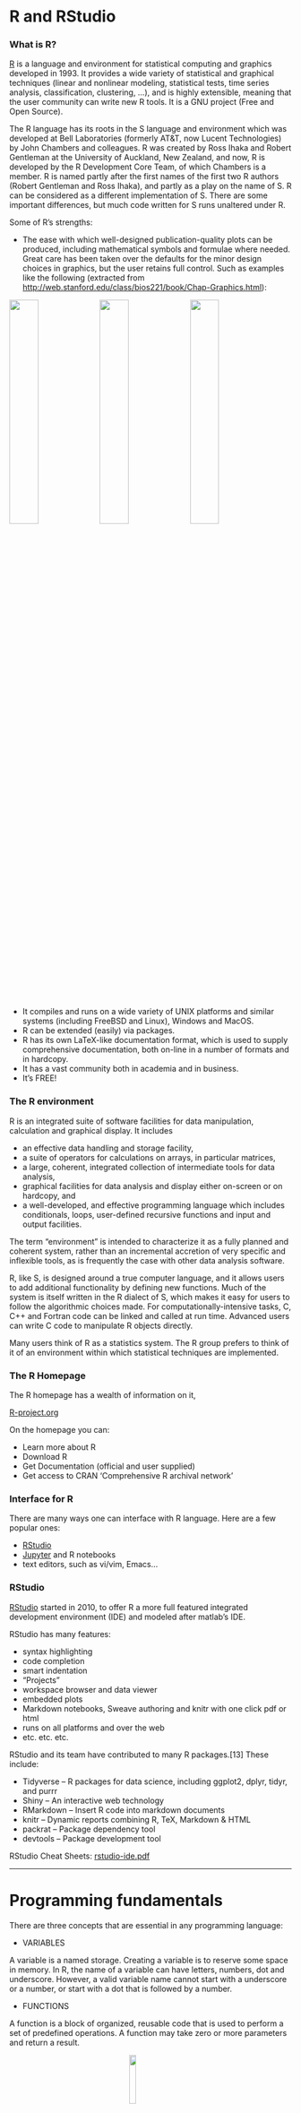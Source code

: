 <script>
function buildQuiz(myq, qc){
  // variable to store the HTML output
  const output = [];
// for each question...
  myq.forEach(
    (currentQuestion, questionNumber) => {
      // variable to store the list of possible answers
      const answers = [];
      // and for each available answer...
      for(letter in currentQuestion.answers){
        // ...add an HTML radio button
        answers.push(
          `<label>
            <input type="radio" name="question${questionNumber}" value="${letter}">
            ${letter} :
            ${currentQuestion.answers[letter]}
          </label><br/>`
        );
      }
      // add this question and its answers to the output
      output.push(
        `<div class="question"> ${currentQuestion.question} </div>
        <div class="answers"> ${answers.join('')} </div><br/>`
      );
    }
  );
  // finally combine our output list into one string of HTML and put it on the page
  qc.innerHTML = output.join('');
}
function showResults(myq, qc, rc){
  // gather answer containers from our quiz
  const answerContainers = qc.querySelectorAll('.answers');
 // keep track of user's answers
  let numCorrect = 0;
 // for each question...
  myq.forEach( (currentQuestion, questionNumber) => {
   // find selected answer
    const answerContainer = answerContainers[questionNumber];
    const selector = `input[name=question${questionNumber}]:checked`;
    const userAnswer = (answerContainer.querySelector(selector) || {}).value;
   // if answer is correct
    if(userAnswer === currentQuestion.correctAnswer){
      // add to the number of correct answers
      numCorrect++;
     // color the answers green
      answerContainers[questionNumber].style.color = 'lightgreen';
    }
    // if answer is wrong or blank
    else{
      // color the answers red
      answerContainers[questionNumber].style.color = 'red';
    }
  });
 // show number of correct answers out of total
  rc.innerHTML = `${numCorrect} out of ${myq.length}`;
}
</script>
<style>
/* Tweak output background */
pre {
  background-color: #f4f4f4 !important;
  color: #333;
}
&#10;/* More precise if using knitr classes */
pre.r-output, div.output, pre[class*="r-output"] {
  background-color: #e0f7fa !important;
  color: #006064;
}
</style>

# R and RStudio

### What is R?

[R](http://r-project.org/) is a language and environment for statistical
computing and graphics developed in 1993. It provides a wide variety of
statistical and graphical techniques (linear and nonlinear modeling,
statistical tests, time series analysis, classification, clustering, …),
and is highly extensible, meaning that the user community can write new
R tools. It is a GNU project (Free and Open Source).

The R language has its roots in the S language and environment which was
developed at Bell Laboratories (formerly AT&T, now Lucent Technologies)
by John Chambers and colleagues. R was created by Ross Ihaka and Robert
Gentleman at the University of Auckland, New Zealand, and now, R is
developed by the R Development Core Team, of which Chambers is a member.
R is named partly after the first names of the first two R authors
(Robert Gentleman and Ross Ihaka), and partly as a play on the name of
S. R can be considered as a different implementation of S. There are
some important differences, but much code written for S runs unaltered
under R.

Some of R’s strengths:

- The ease with which well-designed publication-quality plots can be
  produced, including mathematical symbols and formulae where needed.
  Great care has been taken over the defaults for the minor design
  choices in graphics, but the user retains full control. Such as
  examples like the following (extracted from
  <http://web.stanford.edu/class/bios221/book/Chap-Graphics.html>):

<img src="chap3-rgraphics-heatmap-1.png" width="32%" /><img src="chap3-rgraphics-darned1-1.png" width="32%" /><img src="chap3-rgraphics-twodsp4-1.png" width="32%" />

- It compiles and runs on a wide variety of UNIX platforms and similar
  systems (including FreeBSD and Linux), Windows and MacOS.
- R can be extended (easily) via packages.
- R has its own LaTeX-like documentation format, which is used to supply
  comprehensive documentation, both on-line in a number of formats and
  in hardcopy.
- It has a vast community both in academia and in business.
- It’s FREE!

### The R environment

R is an integrated suite of software facilities for data manipulation,
calculation and graphical display. It includes

- an effective data handling and storage facility,
- a suite of operators for calculations on arrays, in particular
  matrices,
- a large, coherent, integrated collection of intermediate tools for
  data analysis,
- graphical facilities for data analysis and display either on-screen or
  on hardcopy, and
- a well-developed, and effective programming language which includes
  conditionals, loops, user-defined recursive functions and input and
  output facilities.

The term “environment” is intended to characterize it as a fully planned
and coherent system, rather than an incremental accretion of very
specific and inflexible tools, as is frequently the case with other data
analysis software.

R, like S, is designed around a true computer language, and it allows
users to add additional functionality by defining new functions. Much of
the system is itself written in the R dialect of S, which makes it easy
for users to follow the algorithmic choices made. For
computationally-intensive tasks, C, C++ and Fortran code can be linked
and called at run time. Advanced users can write C code to manipulate R
objects directly.

Many users think of R as a statistics system. The R group prefers to
think of it of an environment within which statistical techniques are
implemented.

### The R Homepage

The R homepage has a wealth of information on it,

[R-project.org](http://r-project.org/)

On the homepage you can:

- Learn more about R
- Download R
- Get Documentation (official and user supplied)
- Get access to CRAN ‘Comprehensive R archival network’

### Interface for R

There are many ways one can interface with R language. Here are a few
popular ones:

- [RStudio](https://www.rstudio.com/)
- [Jupyter](https://jupyter.org/) and R notebooks
- text editors, such as vi/vim, Emacs…

### RStudio

[RStudio](https://www.rstudio.com/) started in 2010, to offer R a more
full featured integrated development environment (IDE) and modeled after
matlab’s IDE.

RStudio has many features:

- syntax highlighting
- code completion
- smart indentation
- “Projects”
- workspace browser and data viewer
- embedded plots
- Markdown notebooks, Sweave authoring and knitr with one click pdf or
  html
- runs on all platforms and over the web
- etc. etc. etc.

RStudio and its team have contributed to many R packages.\[13\] These
include:

- Tidyverse – R packages for data science, including ggplot2, dplyr,
  tidyr, and purrr
- Shiny – An interactive web technology
- RMarkdown – Insert R code into markdown documents
- knitr – Dynamic reports combining R, TeX, Markdown & HTML
- packrat – Package dependency tool
- devtools – Package development tool

RStudio Cheat Sheets:
[rstudio-ide.pdf](https://github.com/rstudio/cheatsheets/raw/master/rstudio-ide.pdf)

------------------------------------------------------------------------

# Programming fundamentals

There are three concepts that are essential in any programming language:

- VARIABLES

A variable is a named storage. Creating a variable is to reserve some
space in memory. In R, the name of a variable can have letters, numbers,
dot and underscore. However, a valid variable name cannot start with a
underscore or a number, or start with a dot that is followed by a
number.

- FUNCTIONS

A function is a block of organized, reusable code that is used to
perform a set of predefined operations. A function may take zero or more
parameters and return a result.

<img src="./func.png" width="15%" style="display: block; margin: auto;" />

The way to use a function in R is:

**function.name(parameter1=value1, …)**

In R, to get help information on a funciton, one may use the command:

**?function.name**

- OPERATIONS

<table class="table table-striped" style="width: auto !important; margin-left: auto; margin-right: auto;">
<caption>
Assignment Operators in R
</caption>
<thead>
<tr>
<th style="text-align:center;">
Operator
</th>
<th style="text-align:center;">
Description
</th>
</tr>
</thead>
<tbody>
<tr>
<td style="text-align:center;">
&lt;-, =
</td>
<td style="text-align:center;">
Assignment
</td>
</tr>
</tbody>
</table>
<table class="table table-striped" style="width: auto !important; margin-left: auto; margin-right: auto;">
<caption>
Arithmetic Operators in R
</caption>
<thead>
<tr>
<th style="text-align:center;">
Operator
</th>
<th style="text-align:center;">
Description
</th>
</tr>
</thead>
<tbody>
<tr>
<td style="text-align:center;">

- </td>
  <td style="text-align:center;">
  Addition
  </td>
  </tr>
  <tr>
  <td style="text-align:center;">

  - </td>
    <td style="text-align:center;">
    Subtraction
    </td>
    </tr>
    <tr>
    <td style="text-align:center;">

    - </td>
      <td style="text-align:center;">
      Multiplication
      </td>
      </tr>
      <tr>
      <td style="text-align:center;">
      /
      </td>
      <td style="text-align:center;">
      Division
      </td>
      </tr>
      <tr>
      <td style="text-align:center;">
      ^
      </td>
      <td style="text-align:center;">
      Exponent
      </td>
      </tr>
      <tr>
      <td style="text-align:center;">
      %%
      </td>
      <td style="text-align:center;">
      Modulus
      </td>
      </tr>
      <tr>
      <td style="text-align:center;">
      %/%
      </td>
      <td style="text-align:center;">
      Integer Division
      </td>
      </tr>
      </tbody>
      </table>

<table class="table table-striped" style="width: auto !important; margin-left: auto; margin-right: auto;">
<caption>
Relational Operators in R
</caption>
<thead>
<tr>
<th style="text-align:center;">
Operator
</th>
<th style="text-align:center;">
Description
</th>
</tr>
</thead>
<tbody>
<tr>
<td style="text-align:center;">
&lt;
</td>
<td style="text-align:center;">
Less than
</td>
</tr>
<tr>
<td style="text-align:center;">
&gt;
</td>
<td style="text-align:center;">
Greater than
</td>
</tr>
<tr>
<td style="text-align:center;">
&lt;=
</td>
<td style="text-align:center;">
Less than or equal to
</td>
</tr>
<tr>
<td style="text-align:center;">
&gt;=
</td>
<td style="text-align:center;">
Greater than or equal to
</td>
</tr>
<tr>
<td style="text-align:center;">
==
</td>
<td style="text-align:center;">
Equal to
</td>
</tr>
<tr>
<td style="text-align:center;">
!=
</td>
<td style="text-align:center;">
Not equal to
</td>
</tr>
</tbody>
</table>
<table class="table table-striped" style="width: auto !important; margin-left: auto; margin-right: auto;">
<caption>
Logical Operators in R
</caption>
<thead>
<tr>
<th style="text-align:center;">
Operator
</th>
<th style="text-align:center;">
Description
</th>
</tr>
</thead>
<tbody>
<tr>
<td style="text-align:center;">
!
</td>
<td style="text-align:center;">
Logical NOT
</td>
</tr>
<tr>
<td style="text-align:center;">
&
</td>
<td style="text-align:center;">
Element-wise logical AND
</td>
</tr>
<tr>
<td style="text-align:center;">
&&
</td>
<td style="text-align:center;">
Logical AND
</td>
</tr>
<tr>
<td style="text-align:center;">
&#124;
</td>
<td style="text-align:center;">
Element-wise logical OR
</td>
</tr>
<tr>
<td style="text-align:center;">
&#124;&#124;
</td>
<td style="text-align:center;">
Logical OR
</td>
</tr>
</tbody>
</table>

------------------------------------------------------------------------

# Start an R session

**BEFORE YOU BEGIN, YOU NEED TO START AN R SESSION**

You can run this tutorial in an IDE (like Rstudio) on your laptop, or
you can run R on the command-line on tadpole by logging into tadpole in
a terminal and running the following commands:

> module load R
>
> R

**NOTE: Below, the text in the yellow boxes is code to input (by typing
it or copy/pasting) into your R session, the text in the white boxes is
the expected output.**

------------------------------------------------------------------------

# Topics covered in this introduction to R

1.  Basic data types in R
2.  Basic data structures in R
3.  Import and export data in R
4.  Functions in R
5.  Basic statistics in R
6.  Simple data visulization in R
7.  Install packages in R
8.  Save data in R session
9.  R markdown and R notebooks

------------------------------------------------------------------------

# Topic 1. Basic data types in R

#### There are 5 basic atomic classes: numeric (integer, complex), character, logical

##### Examples of numeric values.

``` r
# assign number 150 to variable a.
a <- 150
a
```

    ## [1] 150

``` r
# assign a number in scientific format to variable b.
b <- 3e-2
b
```

    ## [1] 0.03

<br>

##### Examples of character values.

``` r
# assign a string "BRCA1" to variable gene
gene <- "BRCA1"
gene
```

    ## [1] "BRCA1"

``` r
# assign a string "Hello World" to variable hello
hello <- "Hello World"
hello
```

    ## [1] "Hello World"

<br>

##### Examples of logical values.

``` r
# assign logical value "TRUE" to variable brca1_expressed
brca1_expressed <- TRUE
brca1_expressed
```

    ## [1] TRUE

``` r
# assign logical value "FALSE" to variable her2_expressed
her2_expressed <- FALSE
her2_expressed
```

    ## [1] FALSE

``` r
# assign logical value to a variable by logical operation
her2_expression_level <- 0
her2_expressed <- her2_expression_level > 0
her2_expressed
```

    ## [1] FALSE

<br>

##### To find out the type of variable.

``` r
class(her2_expressed)
```

    ## [1] "logical"

``` r
# To check whether the variable is a specific type
is.numeric(gene)
```

    ## [1] FALSE

``` r
is.numeric(a)
```

    ## [1] TRUE

``` r
is.character(gene)
```

    ## [1] TRUE

<br>

##### In the case that one compares two different classes of data, the coersion rule in R is logical -\> integer -\> numeric -\> complex -\> character . The following is an example of converting a numeric variable to character.

``` r
b
```

    ## [1] 0.03

``` r
as.character(b)
```

    ## [1] "0.03"

<br>

What happens when one converts a logical variable to numeric?

``` r
# recall her2_expressed
her2_expressed
```

    ## [1] FALSE

``` r
# conversion
as.numeric(her2_expressed)
```

    ## [1] 0

``` r
her2_expressed + 1
```

    ## [1] 1

<br>

##### A logical *TRUE* is converted to integer 1 and a logical *FALSE* is converted to integer 0.

<br>

## Quiz 1

<div id="quiz1" class="quiz">

</div>

<button id="submit1">
Submit Quiz
</button>

<div id="results1" class="output">

</div>

<script>
quizContainer1 = document.getElementById('quiz1');
resultsContainer1 = document.getElementById('results1');
submitButton1 = document.getElementById('submit1');
&#10;myQuestions1 = [
  {
    question: "Create a variable a and set it to 3, and a variable b set to 'gene'. What is a + b?",
    answers: {
      a: "a",
      b: "3",
      c: "Gives an error",
      d: "4"
    },
    correctAnswer: "c"
  },
  {
    question: "Create another variable c set to FALSE. What is a + c?",
    answers: {
      a: "Gives an error",
      b: "3",
      c: "a",
      d: "4"
    },
    correctAnswer: "b"
  },
  {
    question: "What is 1 + TRUE?",
    answers: {
      a: "2",
      b: "1",
      c: "TRUE",
      d: "FALSE"
    },
    correctAnswer: "a"
  }
];
&#10;buildQuiz(myQuestions1, quizContainer1);
submitButton1.addEventListener('click', function() {showResults(myQuestions1, quizContainer1, resultsContainer1);});
</script>

------------------------------------------------------------------------

# Topic 2. Basic data structures in R

<table class="table table-striped" style="font-size: 18px; width: auto !important; margin-left: auto; margin-right: auto;">
<thead>
<tr>
<th style="text-align:left;">
</th>
<th style="text-align:center;">
Homogeneous
</th>
<th style="text-align:center;">
Heterogeneous
</th>
</tr>
</thead>
<tbody>
<tr>
<td style="text-align:left;">
1d
</td>
<td style="text-align:center;">
Atomic vector
</td>
<td style="text-align:center;">
List
</td>
</tr>
<tr>
<td style="text-align:left;">
2d
</td>
<td style="text-align:center;">
Matrix
</td>
<td style="text-align:center;">
Data frame
</td>
</tr>
<tr>
<td style="text-align:left;">
Nd
</td>
<td style="text-align:center;">
Array
</td>
<td style="text-align:center;">
</td>
</tr>
</tbody>
</table>

<br>

#### Atomic vectors: an atomic vector is a combination of multiple values(numeric, character or logical) in the same object. An atomic vector is created using the function c().

``` r
gene_names <- c("ESR1", "p53", "PI3K", "BRCA1", "EGFR")
gene_names
```

    ## [1] "ESR1"  "p53"   "PI3K"  "BRCA1" "EGFR"

``` r
gene_expression <- c(0, 100, 50, 200, 80)
gene_expression
```

    ## [1]   0 100  50 200  80

<br>

##### One can give names to the elements of an atomic vector.

``` r
# assign names to a vector by specifying them
names(gene_expression) <- c("ESR1", "p53", "PI3K", "BRCA1", "EGFR")
gene_expression
```

    ##  ESR1   p53  PI3K BRCA1  EGFR 
    ##     0   100    50   200    80

``` r
# assign names to a vector using another vector
names(gene_expression) <- gene_names
gene_expression
```

    ##  ESR1   p53  PI3K BRCA1  EGFR 
    ##     0   100    50   200    80

<br>

##### Or One may create a vector with named elements from scratch.

``` r
gene_expression <- c(ESR1=0, p53=100, PI3K=50, BRCA1=200, EGFR=80)
gene_expression
```

    ##  ESR1   p53  PI3K BRCA1  EGFR 
    ##     0   100    50   200    80

<br>

##### To find out the length of a vector:

``` r
length(gene_expression)
```

    ## [1] 5

##### NOTE: a vector can only hold elements of the same type. If there are a mixture of data types, they will be coerced according to the coersion rule mentioned earlier in this documentation.

<br>

#### Factors: a factor is a special vector. It stores categorical data, which are important in statistical modeling and can only take on a limited number of pre-defined values. The function factor() can be used to create a factor.

``` r
disease_stage <- factor(c("Stage1", "Stage2", "Stage2", "Stage3", "Stage1", "Stage4"))
disease_stage
```

    ## [1] Stage1 Stage2 Stage2 Stage3 Stage1 Stage4
    ## Levels: Stage1 Stage2 Stage3 Stage4

<br>

##### In R, categories of the data are stored as factor levels. The function levels() can be used to access the factor levels.

``` r
levels(disease_stage)
```

    ## [1] "Stage1" "Stage2" "Stage3" "Stage4"

##### A function to compactly display the internal structure of an R object is str(). Please use str() to display the internal structure of the object we just created *disease_stage*. It shows that *disease_stage* is a factor with four levels: “Stage1”, “Stage2”, “Stage3”, etc… The integer numbers after the colon shows that these levels are encoded under the hood by integer values: the first level is 1, the second level is 2, and so on. Basically, when *factor* function is called, R first scan through the vector to determine how many different categories there are, then it converts the character vector to a vector of integer values, with each integer value labeled with a category.

``` r
str(disease_stage)
```

    ##  Factor w/ 4 levels "Stage1","Stage2",..: 1 2 2 3 1 4

##### By default, R infers the factor levels by ordering the unique elements in a factor alphanumerically. One may specifically define the factor levels at the creation of the factor.

``` r
disease_stage <- factor(c("Stage1", "Stage2", "Stage2", "Stage3", "Stage1", "Stage4"), levels=c("Stage2", "Stage1", "Stage3", "Stage4"))
# The encoding for levels are different from above.
str(disease_stage)
```

    ##  Factor w/ 4 levels "Stage2","Stage1",..: 2 1 1 3 2 4

If you want to know the number of individuals at each levels, there are
two functions: *summary* and *table*.

``` r
summary(disease_stage)
```

    ## Stage2 Stage1 Stage3 Stage4 
    ##      2      2      1      1

``` r
table(disease_stage)
```

    ## disease_stage
    ## Stage2 Stage1 Stage3 Stage4 
    ##      2      2      1      1

## Quiz 2

<div id="quiz2" class="quiz">

</div>

<button id="submit2">
Submit Quiz
</button>

<div id="results2" class="output">

</div>

<script>
quizContainer2 = document.getElementById('quiz2');
resultsContainer2 = document.getElementById('results2');
submitButton2 = document.getElementById('submit2');
&#10;myQuestions2 = [
  {
    question: "Create a new factor with levels specified. What happens when the factor contains elements that are not included in the levels?",
    answers: {
      a: "A new level will be added to the factor",
      b: "A new element will be added to the factor that is an NA",
      c: "Nothing happens",
      d: "Gives a warning"
    },
    correctAnswer: "b"
  },
  {
    question: "You can type a '?' and then a function name to get help for that function. What does the 'relevel' function do?",
    answers: {
      a: "Sorts the factors",
      b: "Overwrites the factor levels",
      c: "Adds a new level to the factors",
      d: "Reorders the levels"
    },
    correctAnswer: "d"
  },
  {
    question: "What would the levels be for the following vector as a factor:<br>c('a','C','d','b',1,'!')",
    answers: {
      a: "a b C d 1 !",
      b: "! 1 a b d C",
      c: "1 a b C d !",
      d: "! 1 a b C d"
    },
    correctAnswer: "d"
  }
];
&#10;buildQuiz(myQuestions2, quizContainer2);
submitButton2.addEventListener('click', function() {showResults(myQuestions2, quizContainer2, resultsContainer2);});
</script>

<br>

------------------------------------------------------------------------

#### Matrices: A matrix is like an Excel sheet containing multiple rows and columns. It is used to combine vectors of the same type.

``` r
col1 <- c(1,3,8,9)
col2 <- c(2,18,27,10)
col3 <- c(8,37,267,19)

my_matrix <- cbind(col1, col2, col3)
my_matrix
```

    ##      col1 col2 col3
    ## [1,]    1    2    8
    ## [2,]    3   18   37
    ## [3,]    8   27  267
    ## [4,]    9   10   19

##### One other way to create a matrix is to use *matrix()* function.

``` r
nums <- c(col1, col2, col3)
nums
```

    ##  [1]   1   3   8   9   2  18  27  10   8  37 267  19

``` r
matrix(nums, ncol=2)
```

    ##      [,1] [,2]
    ## [1,]    1   27
    ## [2,]    3   10
    ## [3,]    8    8
    ## [4,]    9   37
    ## [5,]    2  267
    ## [6,]   18   19

``` r
rownames(my_matrix) <- c("row1", "row2", "row3", "row4")
my_matrix
```

    ##      col1 col2 col3
    ## row1    1    2    8
    ## row2    3   18   37
    ## row3    8   27  267
    ## row4    9   10   19

``` r
t(my_matrix) # transposing the matrix
```

    ##      row1 row2 row3 row4
    ## col1    1    3    8    9
    ## col2    2   18   27   10
    ## col3    8   37  267   19

##### To find out the dimension of a matrix:

``` r
ncol(my_matrix)
```

    ## [1] 3

``` r
nrow(my_matrix)
```

    ## [1] 4

``` r
dim(my_matrix)
```

    ## [1] 4 3

##### Calculations with numeric matrices.

``` r
my_matrix * 3
```

    ##      col1 col2 col3
    ## row1    3    6   24
    ## row2    9   54  111
    ## row3   24   81  801
    ## row4   27   30   57

``` r
log10(my_matrix)
```

    ##           col1     col2     col3
    ## row1 0.0000000 0.301030 0.903090
    ## row2 0.4771213 1.255273 1.568202
    ## row3 0.9030900 1.431364 2.426511
    ## row4 0.9542425 1.000000 1.278754

Total of each row.

``` r
rowSums(my_matrix)
```

    ## row1 row2 row3 row4 
    ##   11   58  302   38

Total of each column.

``` r
colSums(my_matrix)
```

    ## col1 col2 col3 
    ##   21   57  331

##### There is a data structure *Array* in R, that holds multi-dimensional (d \> 2) data and is a generalized version of a matrix. *Matrix* is used much more commonly than *Array*, therefore we are not going to talk about *Array* here.

#### Data frames: a data frame is like a matrix but can have columns with different types (numeric, character, logical).

##### A data frame can be created using the function data.frame().

``` r
# creating a data frame using pre-defined vectors
patients_name=c("Patient1", "Patient2", "Patient3", "Patient4", "Patient5", "Patient6")
Family_history=c("Y", "N", "Y", "N", "Y", "Y")
patients_age=c(31, 40, 39, 50, 45, 65)
meta.data <- data.frame(patients_name=patients_name, disease_stage=disease_stage, Family_history=Family_history, patients_age=patients_age)
meta.data
```

    ##   patients_name disease_stage Family_history patients_age
    ## 1      Patient1        Stage1              Y           31
    ## 2      Patient2        Stage2              N           40
    ## 3      Patient3        Stage2              Y           39
    ## 4      Patient4        Stage3              N           50
    ## 5      Patient5        Stage1              Y           45
    ## 6      Patient6        Stage4              Y           65

###### To check whether a data is a data frame, use the function is.data.frame().

``` r
is.data.frame(meta.data)
```

    ## [1] TRUE

``` r
is.data.frame(my_matrix)
```

    ## [1] FALSE

###### One can convert a matrix object to a data frame using the function as.data.frame().

``` r
class(my_matrix)
```

    ## [1] "matrix" "array"

``` r
my_data <- as.data.frame(my_matrix)
class(my_data)
```

    ## [1] "data.frame"

##### A data frame can be transposed in the similar way as a matrix. However, the result of transposing a data frame might not be a data frame anymore.

``` r
my_data
```

    ##      col1 col2 col3
    ## row1    1    2    8
    ## row2    3   18   37
    ## row3    8   27  267
    ## row4    9   10   19

``` r
t(my_data)
```

    ##      row1 row2 row3 row4
    ## col1    1    3    8    9
    ## col2    2   18   27   10
    ## col3    8   37  267   19

##### A data frame can be extended.

``` r
# add a column that has the information on harmful mutations in BRCA1/BRCA2 genes for each patient.
meta.data
```

    ##   patients_name disease_stage Family_history patients_age
    ## 1      Patient1        Stage1              Y           31
    ## 2      Patient2        Stage2              N           40
    ## 3      Patient3        Stage2              Y           39
    ## 4      Patient4        Stage3              N           50
    ## 5      Patient5        Stage1              Y           45
    ## 6      Patient6        Stage4              Y           65

``` r
meta.data$BRCA <- c("YES", "NO", "YES", "YES", "YES", "NO")
meta.data
```

    ##   patients_name disease_stage Family_history patients_age BRCA
    ## 1      Patient1        Stage1              Y           31  YES
    ## 2      Patient2        Stage2              N           40   NO
    ## 3      Patient3        Stage2              Y           39  YES
    ## 4      Patient4        Stage3              N           50  YES
    ## 5      Patient5        Stage1              Y           45  YES
    ## 6      Patient6        Stage4              Y           65   NO

##### A data frame can also be extended using the functions cbind() and rbind(), for adding columns and rows respectively. When using cbind(), the number of values in the new column must match the number of rows in the data frame. When using rbind(), the two data frames must have the same variables/columns.

``` r
# add a column that has the information on the racial information for each patient.
cbind(meta.data, Race=c("AJ", "AS", "AA", "NE", "NE", "AS"))
```

    ##   patients_name disease_stage Family_history patients_age BRCA Race
    ## 1      Patient1        Stage1              Y           31  YES   AJ
    ## 2      Patient2        Stage2              N           40   NO   AS
    ## 3      Patient3        Stage2              Y           39  YES   AA
    ## 4      Patient4        Stage3              N           50  YES   NE
    ## 5      Patient5        Stage1              Y           45  YES   NE
    ## 6      Patient6        Stage4              Y           65   NO   AS

``` r
# rbind can be used to add more rows to a data frame.
rbind(meta.data, data.frame(patients_name="Patient7", disease_stage="Stage4", Family_history="Y", patients_age=48, BRCA="YES"))
```

    ##   patients_name disease_stage Family_history patients_age BRCA
    ## 1      Patient1        Stage1              Y           31  YES
    ## 2      Patient2        Stage2              N           40   NO
    ## 3      Patient3        Stage2              Y           39  YES
    ## 4      Patient4        Stage3              N           50  YES
    ## 5      Patient5        Stage1              Y           45  YES
    ## 6      Patient6        Stage4              Y           65   NO
    ## 7      Patient7        Stage4              Y           48  YES

##### One may use the function *merge* to merge two data frames horizontally, based on one or more common key variables.

``` r
expression.data <- data.frame(patients_name=c("Patient3", "Patient4", "Patient5", "Patient1", "Patient2", "Patient6"), EGFR=c(10, 472, 103784, 1782, 187, 18289), TP53=c(16493, 72, 8193, 1849, 173894, 1482))
expression.data
```

    ##   patients_name   EGFR   TP53
    ## 1      Patient3     10  16493
    ## 2      Patient4    472     72
    ## 3      Patient5 103784   8193
    ## 4      Patient1   1782   1849
    ## 5      Patient2    187 173894
    ## 6      Patient6  18289   1482

``` r
md2 <- merge(meta.data, expression.data, by="patients_name")
md2
```

    ##   patients_name disease_stage Family_history patients_age BRCA   EGFR   TP53
    ## 1      Patient1        Stage1              Y           31  YES   1782   1849
    ## 2      Patient2        Stage2              N           40   NO    187 173894
    ## 3      Patient3        Stage2              Y           39  YES     10  16493
    ## 4      Patient4        Stage3              N           50  YES    472     72
    ## 5      Patient5        Stage1              Y           45  YES 103784   8193
    ## 6      Patient6        Stage4              Y           65   NO  18289   1482

Save your workspace to a file so we can load it for day 2:

``` r
save.image("day1.RData")
```

<br>

## Quiz 3

<div id="quiz3" class="quiz">

</div>

<button id="submit3">
Submit Quiz
</button>

<div id="results3" class="output">

</div>

<script>
quizContainer3 = document.getElementById('quiz3');
resultsContainer3 = document.getElementById('results3');
submitButton3 = document.getElementById('submit3');
&#10;myQuestions3 = [
  {
    question: "Find a function to add up the EGFR column in md2. What is the total?",
    answers: {
      a: "124524",
      b: "124526",
      c: "124528",
      d: "124530"
    },
    correctAnswer: "a"
  },
  {
    question: "Multiply my_matrix by itself, sum each column, and then use the 'mean' function to find the mean:",
    answers: {
      a: "24799.33",
      b: "24797.33",
      c: "24798.33",
      d: "24796.33"
    },
    correctAnswer: "c"
  }
];
&#10;buildQuiz(myQuestions3, quizContainer3);
submitButton3.addEventListener('click', function() {showResults(myQuestions3, quizContainer3, resultsContainer3);});
</script>

## HOMEWORK

Using the **mtcars** built-in dataset (Type “mtcars” to see it), add a
row that has the averages of each column and name it “Averages”. Now,
add a column to mtcars called “hp.gt.100” that is TRUE or FALSE
depending on whether the horsepower (hp) for that car is greater than
100 or not.
